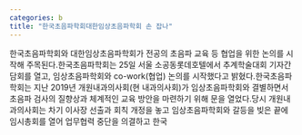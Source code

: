 ```yaml
---
categories: b
title: "한국초음파학회대한임상초음파학회 손 잡나"
---
```

한국초음파학회와 대한임상초음파학회가 전공의 초음파 교육 등 협업을 위한 논의를 시작해 주목된다.한국초음파학회는 25일 서울 소공동롯데호텔에서 추계학술대회 기자간담회를 열고, 임상초음파학회와 co-work(협업) 논의를 시작했다고 밝혔다.한국초음파학회는 지난 2019년 개원내과의사회(현 내과의사회)가 임상초음파학회와 결별하면서 초음파 검사의 질향상과 체계적인 교육 방안을 마련하기 위해 문을 열었다.당시 개원내과의사회는 차기 이사장 선출과 회칙 개정을 놓고 임상초음파학회와 갈등을 빚은 끝에 임시총회를 열어 업무협력 중단을 의결하고 한국